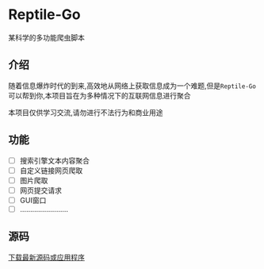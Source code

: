 # Reptile-Go
某科学的多功能爬虫脚本

## 介绍
随着信息爆炸时代的到来,高效地从网络上获取信息成为一个难题,但是`Reptile-Go`可以帮到你,本项目旨在为多种情况下的互联网信息进行聚合

本项目仅供学习交流,请勿进行不法行为和商业用途
## 功能
- [ ] 搜索引擎文本内容聚合
- [ ] 自定义链接网页爬取
- [ ] 图片爬取
- [ ] 网页提交请求
- [ ] GUI窗口
- [ ] ……………………

## 源码
[下载最新源码或应用程序](https://github.com/coolwindX/Reptile-Go/releases)